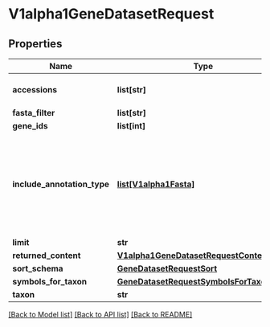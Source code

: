 # V1alpha1GeneDatasetRequest

## Properties
Name | Type | Description | Notes
------------ | ------------- | ------------- | -------------
**accessions** | **list[str]** | RNA or Protein accessions. | [optional] 
**fasta_filter** | **list[str]** |  | [optional] 
**gene_ids** | **list[int]** |  | [optional] 
**include_annotation_type** | [**list[V1alpha1Fasta]**](V1alpha1Fasta.md) | Select additional types of annotation to include in the data package.  If unset, no annotation is provided. | [optional] 
**limit** | **str** |  | [optional] 
**returned_content** | [**V1alpha1GeneDatasetRequestContentType**](V1alpha1GeneDatasetRequestContentType.md) |  | [optional] 
**sort_schema** | [**GeneDatasetRequestSort**](GeneDatasetRequestSort.md) |  | [optional] 
**symbols_for_taxon** | [**GeneDatasetRequestSymbolsForTaxon**](GeneDatasetRequestSymbolsForTaxon.md) |  | [optional] 
**taxon** | **str** |  | [optional] 

[[Back to Model list]](../README.md#documentation-for-models) [[Back to API list]](../README.md#documentation-for-api-endpoints) [[Back to README]](../README.md)


